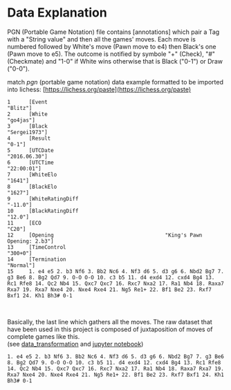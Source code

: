 # Data Explanation

PGN (Portable Game Notation) file contains \[annotations\] which pair a Tag with a "String value" and then all the games' moves.
Each move is numbered followed by White's move (Pawn move to e4) then Black's one (Pawn move to e5).
The outcome is notified by symbole "+" (Check), "#" (Checkmate) and "1-0" if White wins otherwise that is Black ("0-1") or Draw ("0-0").

match _pgn_ (portable game notation) data example formatted to be imported into lichess: [https://lichess.org/paste](https://lichess.org/paste)

```text
1      [Event                                                         "Blitz"]
2      [White                                                         "go4jas"]
3      [Black                                                     "Sergei1973"]
4      [Result                                                           "0-1"]
5      [UTCDate                                                   "2016.06.30"]
6      [UTCTime                                                     "22:00:01"]
7      [WhiteElo                                                        "1641"]
8      [BlackElo                                                        "1627"]
9      [WhiteRatingDiff                                                "-11.0"]
10     [BlackRatingDiff                                                 "12.0"]
11     [ECO                                                              "C20"]
12     [Opening                                    "King's Pawn Opening: 2.b3"]
13     [TimeControl                                                    "300+0"]
14     [Termination                                                   "Normal"]
15     1. e4 e5 2. b3 Nf6 3. Bb2 Nc6 4. Nf3 d6 5. d3 g6 6. Nbd2 Bg7 7. g3 Be6 8. Bg2 Qd7 9. O-O O-O 10. c3 b5 11. d4 exd4 12. cxd4 Bg4 13. Rc1 Rfe8 14. Qc2 Nb4 15. Qxc7 Qxc7 16. Rxc7 Nxa2 17. Ra1 Nb4 18. Raxa7 Rxa7 19. Rxa7 Nxe4 20. Nxe4 Rxe4 21. Ng5 Re1+ 22. Bf1 Be2 23. Rxf7 Bxf1 24. Kh1 Bh3# 0-1
```
<br>

Basically, the last line which gathers all the moves. The raw dataset that have been used in this project is composed of juxtaposition of moves of complete games like this.<br> (see [data_transformation](data_transformation.md) and [jupyter notebook](../server_cloud/data/wb_2000.ipynb))
```text
1. e4 e5 2. b3 Nf6 3. Bb2 Nc6 4. Nf3 d6 5. d3 g6 6. Nbd2 Bg7 7. g3 Be6 8. Bg2 Qd7 9. O-O O-O 10. c3 b5 11. d4 exd4 12. cxd4 Bg4 13. Rc1 Rfe8 14. Qc2 Nb4 15. Qxc7 Qxc7 16. Rxc7 Nxa2 17. Ra1 Nb4 18. Raxa7 Rxa7 19. Rxa7 Nxe4 20. Nxe4 Rxe4 21. Ng5 Re1+ 22. Bf1 Be2 23. Rxf7 Bxf1 24. Kh1 Bh3# 0-1
```